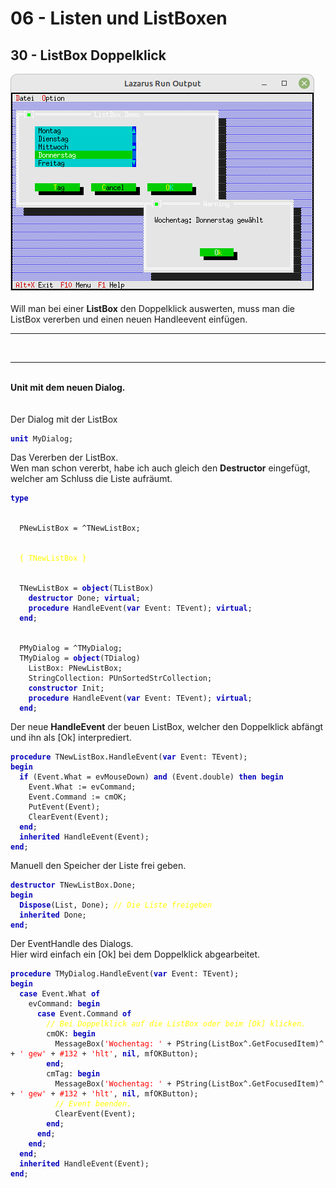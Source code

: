 <html>
    <b><h1>06 - Listen und ListBoxen</h1></b>
    <b><h2>30 - ListBox Doppelklick</h2></b>
<img src="image.png" alt="Selfhtml"><br><br>
Will man bei einer <b>ListBox</b> den Doppelklick auswerten, muss man die ListBox vererben und einen neuen Handleevent einfügen.<br>
<hr><br>
<hr><br>
<b>Unit mit dem neuen Dialog.</b><br>
<br><br>
Der Dialog mit der ListBox<br>
<pre><code><b><font color="0000BB">unit</font></b> MyDialog;
</code></pre>
Das Vererben der ListBox.<br>
Wen man schon vererbt, habe ich auch gleich den <b>Destructor</b> eingefügt, welcher am Schluss die Liste aufräumt.<br>
<pre><code><b><font color="0000BB">type</font></b>
<br>
  PNewListBox = ^TNewListBox;
<br>
  <font color="#FFFF00">{ TNewListBox }</font>
<br>
  TNewListBox = <b><font color="0000BB">object</font></b>(TListBox)
    <b><font color="0000BB">destructor</font></b> Done; <b><font color="0000BB">virtual</font></b>;
    <b><font color="0000BB">procedure</font></b> HandleEvent(<b><font color="0000BB">var</font></b> Event: TEvent); <b><font color="0000BB">virtual</font></b>;
  <b><font color="0000BB">end</font></b>;
<br>
  PMyDialog = ^TMyDialog;
  TMyDialog = <b><font color="0000BB">object</font></b>(TDialog)
    ListBox: PNewListBox;
    StringCollection: PUnSortedStrCollection;
    <b><font color="0000BB">constructor</font></b> Init;
    <b><font color="0000BB">procedure</font></b> HandleEvent(<b><font color="0000BB">var</font></b> Event: TEvent); <b><font color="0000BB">virtual</font></b>;
  <b><font color="0000BB">end</font></b>;
</code></pre>
Der neue <b>HandleEvent</b> der beuen ListBox, welcher den Doppelklick abfängt und ihn als [Ok] interprediert.<br>
<pre><code><b><font color="0000BB">procedure</font></b> TNewListBox.HandleEvent(<b><font color="0000BB">var</font></b> Event: TEvent);
<b><font color="0000BB">begin</font></b>
  <b><font color="0000BB">if</font></b> (Event.What = evMouseDown) <b><font color="0000BB">and</font></b> (Event.double) <b><font color="0000BB">then</font></b> <b><font color="0000BB">begin</font></b>
    Event.What := evCommand;
    Event.Command := cmOK;
    PutEvent(Event);
    ClearEvent(Event);
  <b><font color="0000BB">end</font></b>;
  <b><font color="0000BB">inherited</font></b> HandleEvent(Event);
<b><font color="0000BB">end</font></b>;
</code></pre>
Manuell den Speicher der Liste frei geben.<br>
<pre><code><b><font color="0000BB">destructor</font></b> TNewListBox.Done;
<b><font color="0000BB">begin</font></b>
  <b><font color="0000BB">Dispose</font></b>(List, Done); <i><font color="#FFFF00">// Die Liste freigeben</font></i>
  <b><font color="0000BB">inherited</font></b> Done;
<b><font color="0000BB">end</font></b>;
</code></pre>
Der EventHandle des Dialogs.<br>
Hier wird einfach ein [Ok] bei dem Doppelklick abgearbeitet.<br>
<pre><code><b><font color="0000BB">procedure</font></b> TMyDialog.HandleEvent(<b><font color="0000BB">var</font></b> Event: TEvent);
<b><font color="0000BB">begin</font></b>
  <b><font color="0000BB">case</font></b> Event.What <b><font color="0000BB">of</font></b>
    evCommand: <b><font color="0000BB">begin</font></b>
      <b><font color="0000BB">case</font></b> Event.Command <b><font color="0000BB">of</font></b>
        <i><font color="#FFFF00">// Bei Doppelklick auf die ListBox oder beim [Ok] klicken.</font></i>
        cmOK: <b><font color="0000BB">begin</font></b>
          MessageBox(<font color="#FF0000">'Wochentag: '</font> + PString(ListBox^.GetFocusedItem)^ + <font color="#FF0000">' gew'</font> + <font color="#FF0000">#132</font> + <font color="#FF0000">'hlt'</font>, <b><font color="0000BB">nil</font></b>, mfOKButton);
        <b><font color="0000BB">end</font></b>;
        cmTag: <b><font color="0000BB">begin</font></b>
          MessageBox(<font color="#FF0000">'Wochentag: '</font> + PString(ListBox^.GetFocusedItem)^ + <font color="#FF0000">' gew'</font> + <font color="#FF0000">#132</font> + <font color="#FF0000">'hlt'</font>, <b><font color="0000BB">nil</font></b>, mfOKButton);
          <i><font color="#FFFF00">// Event beenden.</font></i>
          ClearEvent(Event);
        <b><font color="0000BB">end</font></b>;
      <b><font color="0000BB">end</font></b>;
    <b><font color="0000BB">end</font></b>;
  <b><font color="0000BB">end</font></b>;
  <b><font color="0000BB">inherited</font></b> HandleEvent(Event);
<b><font color="0000BB">end</font></b>;
</code></pre>
<br>
</html>
